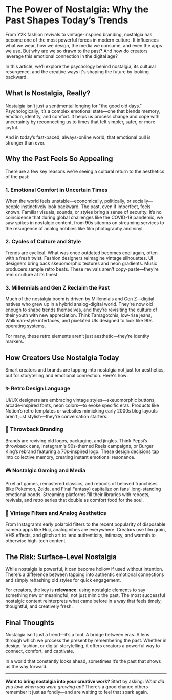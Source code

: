 # The Power of Nostalgia: Why the Past Shapes Today’s Trends

From Y2K fashion revivals to vintage-inspired branding, nostalgia has become one of the most powerful forces in modern culture. It influences what we wear, how we design, the media we consume, and even the apps we use. But why are we so drawn to the past? And how do creators leverage this emotional connection in the digital age?

In this article, we’ll explore the psychology behind nostalgia, its cultural resurgence, and the creative ways it's shaping the future by looking backward.

## What Is Nostalgia, Really?

Nostalgia isn’t just a sentimental longing for "the good old days." Psychologically, it’s a complex emotional state—one that blends memory, emotion, identity, and comfort. It helps us process change and cope with uncertainty by reconnecting us to times that felt simpler, safer, or more joyful.

And in today’s fast-paced, always-online world, that emotional pull is stronger than ever.

## Why the Past Feels So Appealing

There are a few key reasons we’re seeing a cultural return to the aesthetics of the past:

### 1. **Emotional Comfort in Uncertain Times**

When the world feels unstable—economically, politically, or socially—people instinctively look backward. The past, even if imperfect, feels known. Familiar visuals, sounds, or styles bring a sense of security. It’s no coincidence that during global challenges like the COVID-19 pandemic, we saw spikes in nostalgic content, from 90s sitcoms on streaming services to the resurgence of analog hobbies like film photography and vinyl.

### 2. **Cycles of Culture and Style**

Trends are cyclical. What was once outdated becomes cool again, often with a fresh twist. Fashion designers reimagine vintage silhouettes. UI designers bring back skeuomorphic textures and neon gradients. Music producers sample retro beats. These revivals aren't copy-paste—they’re remix culture at its finest.

### 3. **Millennials and Gen Z Reclaim the Past**

Much of the nostalgia boom is driven by Millennials and Gen Z—digital natives who grew up in a hybrid analog-digital world. They're now old enough to shape trends themselves, and they’re revisiting the culture of their youth with new appreciation. Think Tamagotchis, low-rise jeans, Walkman-style interfaces, and pixelated UIs designed to look like 90s operating systems.

For many, these retro elements aren’t just aesthetic—they’re identity markers.

## How Creators Use Nostalgia Today

Smart creators and brands are tapping into nostalgia not just for aesthetics, but for storytelling and emotional connection. Here's how:

### ✨ **Retro Design Language**

UI/UX designers are embracing vintage styles—skeuomorphic buttons, arcade-inspired fonts, neon colors—to evoke specific eras. Products like Notion’s retro templates or websites mimicking early 2000s blog layouts aren’t just stylish—they're conversation starters.

### 🧢 **Throwback Branding**

Brands are reviving old logos, packaging, and jingles. Think Pepsi’s throwback cans, Instagram's 90s-themed Reels campaigns, or Burger King’s rebrand featuring a 70s-inspired logo. These design decisions tap into collective memory, creating instant emotional resonance.

### 🎮 **Nostalgic Gaming and Media**

Pixel art games, remastered classics, and reboots of beloved franchises (like Pokémon, Zelda, and Final Fantasy) capitalize on fans’ long-standing emotional bonds. Streaming platforms fill their libraries with reboots, revivals, and retro series that double as comfort food for the soul.

### 📸 **Vintage Filters and Analog Aesthetics**

From Instagram’s early polaroid filters to the recent popularity of disposable camera apps like Huji, analog vibes are everywhere. Creators use film grain, VHS effects, and glitch art to lend authenticity, intimacy, and warmth to otherwise high-tech content.

## The Risk: Surface-Level Nostalgia

While nostalgia is powerful, it can become hollow if used without intention. There's a difference between tapping into authentic emotional connections and simply rehashing old styles for quick engagement.

For creators, the key is **relevance**: using nostalgic elements to say something new or meaningful, not just mimic the past. The most successful nostalgic content reinterprets what came before in a way that feels timely, thoughtful, and creatively fresh.

## Final Thoughts

Nostalgia isn’t just a trend—it’s a tool. A bridge between eras. A lens through which we process the present by remembering the past. Whether in design, fashion, or digital storytelling, it offers creators a powerful way to connect, comfort, and captivate.

In a world that constantly looks ahead, sometimes it’s the past that shows us the way forward.

---

**Want to bring nostalgia into your creative work?** Start by asking: *What did you love when you were growing up?* There’s a good chance others remember it just as fondly—and are waiting to feel that spark again.
